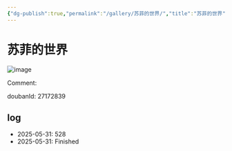 ```yaml
---
{"dg-publish":true,"permalink":"/gallery/苏菲的世界/","title":"苏菲的世界","created":"2025-06-16T14:31:18.483+08:00"}
---
```



# 苏菲的世界

![image](https://hiraeth-picbed.oss-cn-beijing.aliyuncs.com/20250531154514.webp)

Comment: 



doubanId: 27172839

## log

- 2025-05-31: 528
- 2025-05-31: Finished
